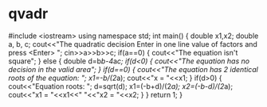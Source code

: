 qvadr
=====

#include &lt;iostream> using namespace std; int main() {     double x1,x2;     double a, b, c;     cout&lt;&lt;"The quadratic decision
Enter in one line value of factors and press &lt;Enter>
";     cin>>a>>b>>c;     if(a==0)     {         cout&lt;&lt;"The equation isn't square";     }     else     {         double d=b*b-4*a*c;         if(d&lt;0)         {             cout&lt;&lt;"The equation has no decision in the valid area";         }         if(d==0)         {             cout&lt;&lt;"The equation has 2 identical roots of the equation:
";             x1=-b/(2*a);             cout&lt;&lt;"x = "&lt;&lt;x1;         }         if(d>0)         {             cout&lt;&lt;"Equation roots:
";             d=sqrt(d);             x1=(-b+d)/(2*a);             x2=(-b-d)/(2*a);             cout&lt;&lt;"x1 = "&lt;&lt;x1&lt;&lt;"
"&lt;&lt;"x2 = "&lt;&lt;x2;         }     }     return 1; }
